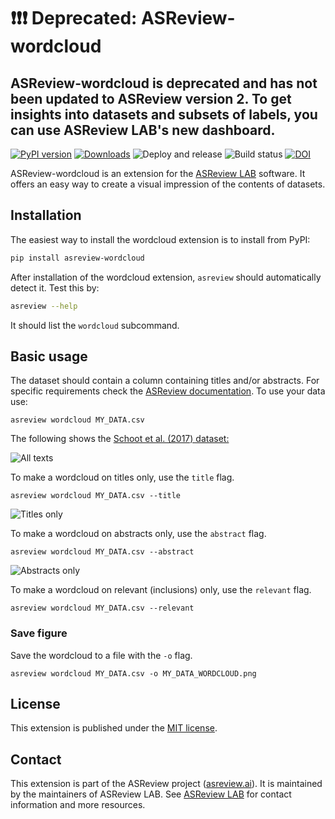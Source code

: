 # ❗❗❗ Deprecated: ASReview-wordcloud

## ASReview-wordcloud is deprecated and has not been updated to ASReview version 2. To get insights into datasets and subsets of labels, you can use ASReview LAB's new dashboard. 

[![PyPI version](https://badge.fury.io/py/asreview-wordcloud.svg)](https://badge.fury.io/py/asreview-wordcloud) [![Downloads](https://pepy.tech/badge/asreview-wordcloud)](https://pepy.tech/project/asreview-wordcloud) ![Deploy and release](https://github.com/asreview/asreview-wordcloud/workflows/Deploy%20and%20release/badge.svg) ![Build status](https://github.com/asreview/asreview-wordcloud/workflows/test-suite/badge.svg) [![DOI](https://zenodo.org/badge/332095019.svg)](https://zenodo.org/badge/latestdoi/332095019)


ASReview-wordcloud is an extension for the [ASReview
LAB](https://github.com/asreview/asreview) software. It offers an easy way to
create a visual impression of the contents of datasets.

## Installation

The easiest way to install the wordcloud extension is to install from PyPI:

``` bash
pip install asreview-wordcloud
```

After installation of the wordcloud extension, `asreview` should automatically
detect it. Test this by:

```bash
asreview --help
```

It should list the `wordcloud` subcommand.

## Basic usage

The dataset should contain a column containing titles and/or abstracts.
For specific requirements check the [ASReview documentation](https://asreview.readthedocs.io/en/latest/intro/datasets.html).
To use your data use:

```
asreview wordcloud MY_DATA.csv
```

The following shows the [Schoot et al. (2017) dataset:](https://asreview.readthedocs.io/en/latest/intro/datasets.html#benchmark-datasets)

![All texts](https://github.com/asreview/asreview-wordcloud/blob/main/figures/ptsd_all.png?raw=true)

To make a wordcloud on titles only, use the `title` flag.

```
asreview wordcloud MY_DATA.csv --title
```

![Titles only](https://github.com/asreview/asreview-wordcloud/blob/main/figures/ptsd_title.png?raw=true)

To make a wordcloud on abstracts only, use the `abstract` flag.

```
asreview wordcloud MY_DATA.csv --abstract
```

![Abstracts only](https://github.com/asreview/asreview-wordcloud/blob/main/figures/ptsd_abstract.png?raw=true)

To make a wordcloud on relevant (inclusions) only, use the `relevant` flag.

```
asreview wordcloud MY_DATA.csv --relevant
```

### Save figure

Save the wordcloud to a file with the `-o`  flag.

```
asreview wordcloud MY_DATA.csv -o MY_DATA_WORDCLOUD.png
```

## License

This extension is published under the [MIT license](/LICENSE).

## Contact

This extension is part of the ASReview project ([asreview.ai](https://asreview.ai)). It is maintained by the
maintainers of ASReview LAB. See [ASReview
LAB](https://github.com/asreview/asreview) for contact information and more
resources.
